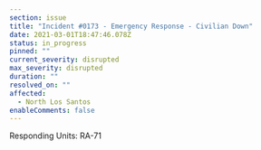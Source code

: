 ```yaml
---
section: issue
title: "Incident #0173 - Emergency Response - Civilian Down"
date: 2021-03-01T18:47:46.078Z
status: in_progress
pinned: ""
current_severity: disrupted
max_severity: disrupted
duration: ""
resolved_on: ""
affected:
  - North Los Santos
enableComments: false
---
```

Responding Units: RA-71